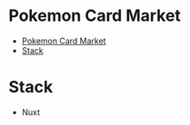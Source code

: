 # Pokemon Card Market

- [Pokemon Card Market](#pokemon-card-market)
- [Stack](#stack)

# Stack

- Nuxt
